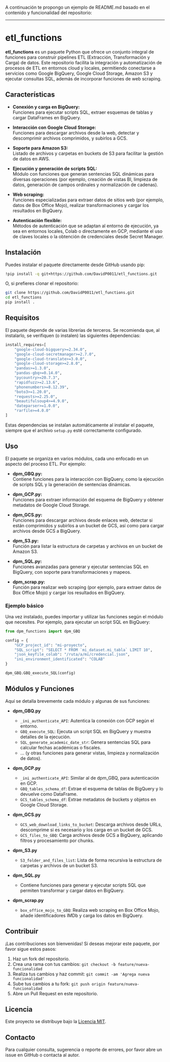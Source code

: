 A continuación te propongo un ejemplo de README.md basado en el contenido y funcionalidad del repositorio:

---

# etl_functions

**etl_functions** es un paquete Python que ofrece un conjunto integral de funciones para construir pipelines ETL (Extracción, Transformación y Carga) de datos. Este repositorio facilita la integración y automatización de procesos de ETL en entornos cloud y locales, permitiendo conectarse a servicios como Google BigQuery, Google Cloud Storage, Amazon S3 y ejecutar consultas SQL, además de incorporar funciones de web scraping.

## Características

- **Conexión y carga en BigQuery:**  
  Funciones para ejecutar scripts SQL, extraer esquemas de tablas y cargar DataFrames en BigQuery.

- **Interacción con Google Cloud Storage:**  
  Funciones para descargar archivos desde la web, detectar y descomprimir archivos comprimidos, y subirlos a GCS.

- **Soporte para Amazon S3:**  
  Listado de archivos y carpetas en buckets de S3 para facilitar la gestión de datos en AWS.

- **Ejecución y generación de scripts SQL:**  
  Módulo con funciones que generan sentencias SQL dinámicas para diversas operaciones (por ejemplo, creación de vistas BI, limpieza de datos, generación de campos ordinales y normalización de cadenas).

- **Web scraping:**  
  Funciones especializadas para extraer datos de sitios web (por ejemplo, datos de Box Office Mojo), realizar transformaciones y cargar los resultados en BigQuery.

- **Autenticación flexible:**  
  Métodos de autenticación que se adaptan al entorno de ejecución, ya sea en entornos locales, Colab o directamente en GCP, mediante el uso de claves locales o la obtención de credenciales desde Secret Manager.

## Instalación

Puedes instalar el paquete directamente desde GitHub usando pip:

```bash
!pip install -q git+https://github.com/DavidP0011/etl_functions.git
```

O, si prefieres clonar el repositorio:

```bash
git clone https://github.com/DavidP0011/etl_functions.git
cd etl_functions
pip install .
```

## Requisitos

El paquete depende de varias librerías de terceros. Se recomienda que, al instalarlo, se verifiquen (o instalen) las siguientes dependencias:

```python
install_requires=[
    "google-cloud-bigquery>=2.34.0",
    "google-cloud-secretmanager>=2.7.0",
    "google-cloud-translate>=3.0.0",
    "google-cloud-storage>=2.8.0",
    "pandas>=1.3.0",
    "pandas-gbq>=0.14.0",
    "pycountry>=20.7.3",
    "rapidfuzz>=2.13.6",
    "phonenumbers>=8.12.39",
    "boto3>=1.20.0",
    "requests>=2.25.0",
    "beautifulsoup4>=4.9.0",
    "dateparser>=1.0.0",
    "rarfile>=4.0.0"
]
```

Estas dependencias se instalan automáticamente al instalar el paquete, siempre que el archivo `setup.py` esté correctamente configurado.

## Uso

El paquete se organiza en varios módulos, cada uno enfocado en un aspecto del proceso ETL. Por ejemplo:

- **dpm_GBQ.py:**  
  Contiene funciones para la interacción con BigQuery, como la ejecución de scripts SQL y la generación de sentencias dinámicas.

- **dpm_GCP.py:**  
  Funciones para extraer información del esquema de BigQuery y obtener metadatos de Google Cloud Storage.

- **dpm_GCS.py:**  
  Funciones para descargar archivos desde enlaces web, detectar si están comprimidos y subirlos a un bucket de GCS, así como para cargar archivos desde GCS a BigQuery.

- **dpm_S3.py:**  
  Función para listar la estructura de carpetas y archivos en un bucket de Amazon S3.

- **dpm_SQL.py:**  
  Funciones avanzadas para generar y ejecutar sentencias SQL en BigQuery, con soporte para transformaciones y mapeos.

- **dpm_scrap.py:**  
  Función para realizar web scraping (por ejemplo, para extraer datos de Box Office Mojo) y cargar los resultados en BigQuery.

### Ejemplo básico

Una vez instalado, puedes importar y utilizar las funciones según el módulo que necesites. Por ejemplo, para ejecutar un script SQL en BigQuery:

```python
from dpm_functions import dpm_GBQ

config = {
    "GCP_project_id": "mi-proyecto",
    "SQL_script": "SELECT * FROM `mi_dataset.mi_tabla` LIMIT 10",
    "json_keyfile_colab": "/ruta/a/mi/credencial.json",
    "ini_environment_identificated": "COLAB"
}

dpm_GBQ.GBQ_execute_SQL(config)
```

## Módulos y Funciones

Aquí se detalla brevemente cada módulo y algunas de sus funciones:

- **dpm_GBQ.py**  
  - `_ini_authenticate_API`: Autentica la conexión con GCP según el entorno.  
  - `GBQ_execute_SQL`: Ejecuta un script SQL en BigQuery y muestra detalles de la ejecución.  
  - `SQL_generate_academic_date_str`: Genera sentencias SQL para calcular fechas académicas o fiscales.  
  - ... (y otras funciones para generar vistas, limpieza y normalización de datos).

- **dpm_GCP.py**  
  - `_ini_authenticate_API`: Similar al de dpm_GBQ, para autenticación en GCP.  
  - `GBQ_tables_schema_df`: Extrae el esquema de tablas de BigQuery y lo devuelve como DataFrame.  
  - `GCS_tables_schema_df`: Extrae metadatos de buckets y objetos en Google Cloud Storage.

- **dpm_GCS.py**  
  - `GCS_web_download_links_to_bucket`: Descarga archivos desde URLs, descomprime si es necesario y los carga en un bucket de GCS.  
  - `GCS_files_to_GBQ`: Carga archivos desde GCS a BigQuery, aplicando filtros y procesamiento por chunks.

- **dpm_S3.py**  
  - `S3_folder_and_files_list`: Lista de forma recursiva la estructura de carpetas y archivos de un bucket S3.

- **dpm_SQL.py**  
  - Contiene funciones para generar y ejecutar scripts SQL que permiten transformar y cargar datos en BigQuery.

- **dpm_scrap.py**  
  - `box_office_mojo_to_GBQ`: Realiza web scraping en Box Office Mojo, añade identificadores IMDb y carga los datos en BigQuery.

## Contribuir

¡Las contribuciones son bienvenidas! Si deseas mejorar este paquete, por favor sigue estos pasos:

1. Haz un fork del repositorio.
2. Crea una rama con tus cambios: `git checkout -b feature/nueva-funcionalidad`
3. Realiza tus cambios y haz commit: `git commit -am 'Agrega nueva funcionalidad'`
4. Sube tus cambios a tu fork: `git push origin feature/nueva-funcionalidad`
5. Abre un Pull Request en este repositorio.

## Licencia

Este proyecto se distribuye bajo la [Licencia MIT](LICENSE).

## Contacto

Para cualquier consulta, sugerencia o reporte de errores, por favor abre un issue en GitHub o contacta al autor.

